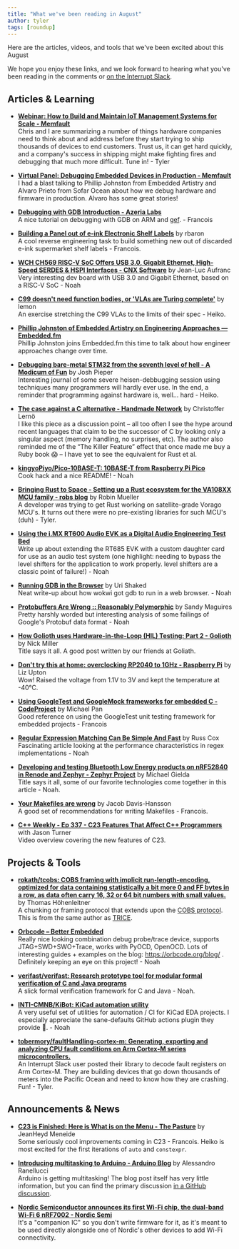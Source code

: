 ```yaml
---
title: "What we've been reading in August"
author: tyler
tags: [roundup]
---
```


<!-- excerpt start -->

Here are the articles, videos, and tools that we've been excited about this
August

<!-- excerpt end -->

We hope you enjoy these links, and we look forward to hearing what you've been
reading in the comments or [on the Interrupt Slack](https://interrupt-slack.herokuapp.com/).

## Articles & Learning

- [**Webinar: How to Build and Maintain IoT Management Systems for Scale - Memfault**](https://hubs.la/Q01kh_bT0)<br>
  Chris and I are summarizing a number of things hardware companies need to think about and address before they start trying to ship thousands of devices to end customers. Trust us, it can get hard quickly, and a company's success in shipping might make fighting fires and debugging that much more difficult. Tune in! - Tyler

- [**Virtual Panel: Debugging Embedded Devices in Production - Memfault**](https://hubs.la/Q01kj0GW0)<br>
  I had a blast talking to Phillip Johnston from Embedded Artistry and Alvaro Prieto from Sofar Ocean about how we debug hardware and firmware in production. Alvaro has some great stories!

- [**Debugging with GDB Introduction - Azeria Labs**](https://azeria-labs.com/debugging-with-gdb-introduction/)<br>
A nice tutorial on debugging with GDB on ARM and [gef](https://github.com/hugsy/gef). - Francois

- [**Building a Panel out of e-ink Electronic Shelf Labels**](https://rbaron.net/blog/2022/07/29/Daisy-chaining-multiple-electronic-shelf-labels.html) by rbaron<br>
A cool reverse engineering task to build something new out of discarded e-ink supermarket shelf labels - Francois.

- [**WCH CH569 RISC-V SoC Offers USB 3.0, Gigabit Ethernet, High-Speed SERDES & HSPI Interfaces - CNX Software**](https://www.cnx-software.com/2020/07/21/wch-ch569-risc-v-soc-offers-usb-3-0-gigabit-ethernet-high-speed-serdes-hspi-interfaces/) by Jean-Luc Aufranc<br>
Very interesting dev board with USB 3.0 and Gigabit Ethernet, based on a RISC-V SoC - Noah

- [**C99 doesn't need function bodies, or 'VLAs are Turing complete'**](https://lemon.rip/w/c99-vla-tricks/) by lemon<br>
An exercise stretching the C99 VLAs to the limits of their spec - Heiko.

- [**Phillip Johnston of Embedded Artistry on Engineering Approaches — Embedded.fm**](https://embedded.fm/episodes/423)<br>
Phillip Johnston joins Embedded.fm this time to talk about how engineer approaches change over time.

- [**Debugging bare-metal STM32 from the seventh level of hell - A Modicum of Fun**](https://jpieper.com/2022/08/05/debugging-bare-metal-stm32-from-the-seventh-level-of-hell/) by Josh Pieper<br>
Interesting journal of some severe heisen-debbugging session using techniques many programmers will hardly ever use. In the end, a reminder that programming against hardware is, well… hard - Heiko.

- [**The case against a C alternative - Handmade Network**](https://c3.handmade.network/blog/p/8486-the_case_against_a_c_alternative) by Christoffer Lernö<br>
I like this piece as a discussion point – all too often I see the hype around recent languages that claim to be the successor of C by looking only a singular aspect (memory handling, no surprises, etc). The author also reminded me of the “The Killer Feature” effect that once made me buy a Ruby book 😱 – I have yet to see the equivalent for Rust et al.

- [**kingyoPiyo/Pico-10BASE-T: 10BASE-T from Raspberry Pi Pico**](https://github.com/kingyoPiyo/Pico-10BASE-T)<br>
Cook hack and a nice README! - Noah

- [**Bringing Rust to Space - Setting up a Rust ecosystem for the VA108XX MCU family - robs blog**](https://robamu.github.io/post/rust-ecosystem/) by Robin Mueller<br>
A developer was trying to get Rust working on satellite-grade Vorago MCU's. It turns out there were no pre-existing libraries for such MCU's (duh) - Tyler.

- [**Using the i.MX RT600 Audio EVK as a Digital Audio Engineering Test Bed**](https://community.nxp.com/t5/Blogs/Using-the-i-MX-RT600-Audio-EVK-as-a-Digital-Audio-Engineering/ba-p/1514120)<br>
Write up about extending the RT685 EVK with a custom daughter card for use as an audio test system (one highlight: needing to bypass the level shifters for the application to work properly. level shifters are a classic point of failure!) - Noah

- [**Running GDB in the Browser**](https://blog.wokwi.com/running-gdb-in-the-browser/) by Uri Shaked<br>
Neat write-up about how wokwi got gdb to run in a web browser. - Noah

- [**Protobuffers Are Wrong :: Reasonably Polymorphic**](https://reasonablypolymorphic.com/blog/protos-are-wrong/) by Sandy Maguires<br>
Pretty harshly worded but interesting analysis of some failings of Google's Protobuf data format - Noah

- [**How Golioth uses Hardware-in-the-Loop (HIL) Testing: Part 2 - Golioth**](https://blog.golioth.io/golioth-hil-testing-part2/) by Nick Miller<br>
Title says it all. A good post written by our friends at Goliath.

- [**Don't try this at home: overclocking RP2040 to 1GHz - Raspberry Pi**](https://www.raspberrypi.com/news/dont-try-this-at-home-overclocking-rp2040-to-1ghz/) by Liz Upton<br>
Wow! Raised the voltage from 1.1V to 3V and kept the temperature at -40°C. 

- [**Using GoogleTest and GoogleMock frameworks for embedded C - CodeProject**](https://www.codeproject.com/articles/1040972/using-googletest-and-googlemock-frameworks-for-emb) by Michael Pan<br>
Good reference on using the GoogleTest unit testing framework for embedded projects - Francois

- [**Regular Expression Matching Can Be Simple And Fast**](https://swtch.com/~rsc/regexp/regexp1.html) by Russ Cox<br>
Fascinating article looking at the performance characteristics in regex implementations - Noah

- [**Developing and testing Bluetooth Low Energy products on nRF52840 in Renode and Zephyr - Zephyr Project**](https://www.zephyrproject.org/developing-and-testing-bluetooth-low-energy-products-on-nrf52840-in-renode-and-zephyr/) by Michael Gielda<br>
Title says it all, some of our favorite technologies come together in this article - Noah.

- [**Your Makefiles are wrong**](https://tech.davis-hansson.com/p/make/) by Jacob Davis-Hansson<br>
A good set of recommendations for writing Makefiles - Francois.

- [**C++ Weekly - Ep 337 - C23 Features That Affect C++ Programmers**](https://www.youtube.com/watch?v=jOFrKN54M5g) with Jason Turner<br>
Video overview covering the new features of C23.

## Projects & Tools

- [**rokath/tcobs: COBS framing with implicit run-length-encoding, optimized for data containing statistically a bit more 0 and FF bytes in a row, as data often carry 16, 32 or 64 bit numbers with small values.**](https://github.com/rokath/tcobs) by Thomas Höhenleitner<br>
A chunking or framing protocol that extends upon the [COBS protocol](https://en.wikipedia.org/wiki/Consistent_Overhead_Byte_Stuffing). This is from the same author as [TRICE](https://github.com/rokath/trice).

- [**Orbcode – Better Embedded**](https://orbcode.org/)<br>
Really nice looking combination debug probe/trace device, supports JTAG+SWD+SWO+Trace, works with PyOCD, OpenOCD. Lots of interesting guides + examples on the blog: https://orbcode.org/blog/ . Definitely keeping an eye on this project! - Noah

- [**verifast/verifast: Research prototype tool for modular formal verification of C and Java programs**](https://github.com/verifast/verifast)<br>
A slick formal verification framework for C and Java - Noah.

- [**INTI-CMNB/KiBot: KiCad automation utility**](https://github.com/INTI-CMNB/KiBot#usage-of-github-actions)<br>
A very useful set of utilities for automation / CI for KiCad EDA projects. I especially appreciate the sane-defaults GitHub actions plugin they provide 🙌. - Noah

- [**tobermory/faultHandling-cortex-m: Generating, exporting and analyzing CPU fault conditions on Arm Cortex-M series microcontrollers.**](https://github.com/tobermory/faultHandling-cortex-m)<br>
An Interrupt Slack user posted their library to decode fault registers on Arm Cortex-M. They are building devices that go down thousands of meters into the Pacific Ocean and need to know how they are crashing. Fun! - Tyler.

## Announcements & News

- [**C23 is Finished: Here is What is on the Menu - The Pasture**](https://thephd.dev/c23-is-coming-here-is-what-is-on-the-menu) by JeanHeyd Meneide<br>
Some seriously cool improvements coming in C23 - Francois. Heiko is most excited for the first iterations of `auto` and `constexpr`.

- [**Introducing multitasking to Arduino - Arduino Blog**](https://blog.arduino.cc/2022/08/02/introducing-multitasking-to-arduino/) by Alessandro Ranellucci<br>
Arduino is getting multitasking! The blog post itself has very little information, but you can find the primary discussion [in a GitHub discussion](https://github.com/arduino/language/discussions/2). 

- [**Nordic Semiconductor announces its first Wi-Fi chip, the dual-band Wi-Fi 6 nRF7002 - Nordic Semi**](https://www.nordicsemi.com/News/2022/08/Nordic-Semiconductor-announces-its-first-WiFi-chip)<br>
It's a "companion IC" so you don't write firmware for it, as it's meant to be used directly alongside one of Nordic's other devices to add Wi-Fi connectivity. 